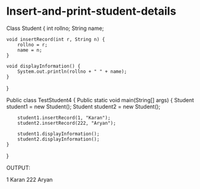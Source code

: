 # Insert-and-print-student-details
Class Student {
    int rollno;
    String name;

    void insertRecord(int r, String n) {
        rollno = r;
        name = n;
    }

    void displayInformation() {
        System.out.println(rollno + " " + name);
    }
}

Public class TestStudent4 {
    Public static void main(String[] args) {
        Student student1 = new Student();
        Student student2 = new Student();

        student1.insertRecord(1, "Karan");
        student2.insertRecord(222, "Aryan");

        student1.displayInformation();
        student2.displayInformation();
    }
}

OUTPUT:

1 Karan
222 Aryan

